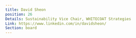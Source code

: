 ```yaml
---
title: David Sheon
position: 26
Details: Sustainability Vice Chair, WHITECOAT Strategies
Link: https://www.linkedin.com/in/davidsheon/
Section: board
---
```


